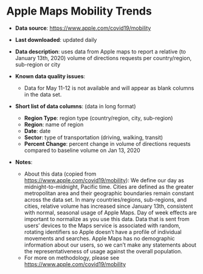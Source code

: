 # Apple Maps Mobility Trends

- **Data source**: https://www.apple.com/covid19/mobility

- **Last downloaded**: updated daily

- **Data description**: uses data from Apple maps to report a relative (to January 13th, 2020)  volume of directions requests per country/region, sub-region or city

- **Known data quality issues**: 
	- Data for May 11-12 is not available and will appear as blank columns in the data set.

- **Short list of data columns**: (data in long format)
	- **Region Type**: region type (country/region, city, sub-region)
	- **Region**: name of region
	- **Date**: date
    - **Sector**: type of transportation (driving, walking, transit)     
    - **Percent Change**: percent change in volume of directions requests compared to baseline volume on Jan 13, 2020

- **Notes**:
    - About this data (copied from https://www.apple.com/covid19/mobility): We define our day as midnight-to-midnight, Pacific time. Cities are defined as the greater metropolitan area and their geographic boundaries remain constant across the data set. In many countries/regions, sub-regions, and cities, relative volume has increased since January 13th, consistent with normal, seasonal usage of Apple Maps. Day of week effects are important to normalize as you use this data. Data that is sent from users’ devices to the Maps service is associated with random, rotating identifiers so Apple doesn’t have a profile of individual movements and searches. Apple Maps has no demographic information about our users, so we can’t make any statements about the representativeness of usage against the overall population.
    - For more on methodology, please see https://www.apple.com/covid19/mobility